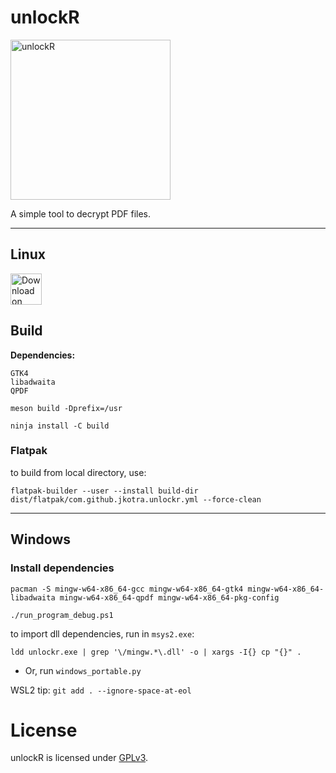 # unlockR


<img height="256" alt="unlockR" src="static/light.png" />

A simple tool to decrypt PDF files.

---

## Linux

<a href='https://flathub.org/apps/details/com.github.jkotra.unlockr'><img height='50' alt='Download on Flathub' src='https://flathub.org/assets/badges/flathub-badge-en.png'/></a>

## Build

**Dependencies:**

```
GTK4
libadwaita
QPDF
```

`meson build -Dprefix=/usr`

`ninja install -C build`

### Flatpak


to build from local directory, use:
```
flatpak-builder --user --install build-dir dist/flatpak/com.github.jkotra.unlockr.yml --force-clean
```

---

## Windows

### Install dependencies


```
pacman -S mingw-w64-x86_64-gcc mingw-w64-x86_64-gtk4 mingw-w64-x86_64-libadwaita mingw-w64-x86_64-qpdf mingw-w64-x86_64-pkg-config
```

```
./run_program_debug.ps1
```

to import dll dependencies, run in `msys2.exe`:

`ldd unlockr.exe | grep '\/mingw.*\.dll' -o | xargs -I{} cp "{}" .`


* Or, run `windows_portable.py`

WSL2 tip: `git add . --ignore-space-at-eol`

# License

unlockR is licensed under [GPLv3](LICENSE).
